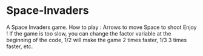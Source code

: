 # Space-Invaders
A Space Invaders game. How to play : Arrows to move Space to shoot  Enjoy ! If the game is too slow, you can change the factor variable at the beginning of the code, 1/2 will make the game 2 times faster, 1/3 3 times faster, etc.
